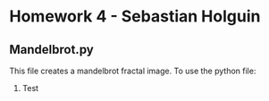 # Homework 4 - Sebastian Holguin

## Mandelbrot.py

This file creates a mandelbrot fractal image. To use the python file:
1. Test
